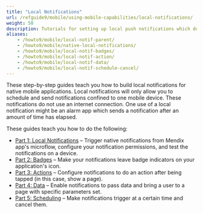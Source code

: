 ```yaml
---
title: "Local Notifications"
url: /refguide9/mobile/using-mobile-capabilities/local-notifications/
weight: 50
description: Tutorials for setting up local push notifications which do not use an internet connection.
aliases:
    - /howto9/mobile/local-notif-parent/
    - /howto9/mobile/native-local-notifications/
    - /howto9/mobile/local-notif-badges/
    - /howto9/mobile/local-notif-action/
    - /howto9/mobile/local-notif-data/
    - /howto9/mobile/local-notif-schedule-cancel/
---
```


These step-by-step guides teach you how to build local notifications for native mobile applications. Local notifications will only allow you to schedule and send notifications confined to one mobile device. These notifications do not use an internet connection. One use of a local notification might be an alarm app which sends a notification after an amount of time has elapsed.

These guides teach you how to do the following:

* [Part 1: Local Notifications](/refguide9/mobile/using-mobile-capabilities/local-notifications/native-local-notifications/) – Trigger native notifications from Mendix app's microflow, configure your notification permissions, and test the notifications on a device.
* [Part 2: Badges](/refguide9/mobile/using-mobile-capabilities/local-notifications/local-notif-badges/) – Make your notifications leave badge indicators on your application's icon.
* [Part 3: Actions](/refguide9/mobile/using-mobile-capabilities/local-notifications/local-notif-action/) – Configure notifications to do an action after being tapped (in this case, show a page).
* [Part 4: Data](/refguide9/mobile/using-mobile-capabilities/local-notifications/local-notif-data/) – Enable notifications to pass data and bring a user to a page with specific parameters set.
* [Part 5: Scheduling](/refguide9/mobile/using-mobile-capabilities/local-notifications/local-notif-schedule-cancel/) – Make notifications trigger at a certain time and cancel them.

